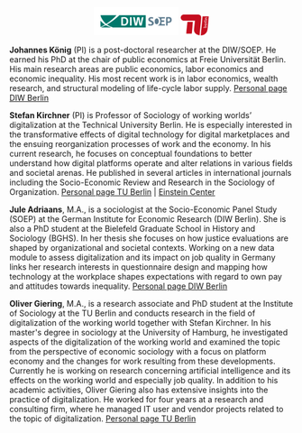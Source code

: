 
<p align="center"><img src="../Logo_DIW-SOEP_Farbe_Web.svg.582787.gif" width=150/> <img src="../tu-berlin-logo.svg" width=50/></p>

**Johannes König** (PI) is a post-doctoral researcher at the DIW/SOEP. He earned his PhD at the chair of public economics at Freie Universität Berlin. His main research areas are public economics, labor economics and economic inequality. His most recent work is in labor economics, wealth research, and structural modeling of life-cycle labor supply. [Personal page DIW Berlin](https://www.diw.de/de/diw_01.c.612532.de/personen/koenig__johannes.html)

**Stefan Kirchner** (PI) is Professor of Sociology of working worlds’ digitalization at the Technical University Berlin. He is especially interested in the transformative effects of digital technology for digital marketplaces and the ensuing reorganization processes of work and the economy. In his current research, he focuses on conceptual foundations to better understand how digital platforms operate and alter relations in various fields and societal arenas. He published in several articles in international journals including the Socio-Economic Review and Research in the Sociology of Organization. [Personal page TU Berlin](https://www.da.tu-berlin.de/v_menue/mitarbeiterinnen/prof_dr_stefan_kirchner/) | [Einstein Center](https://web2.ecdf.tu-berlin.de/ueber-uns/professorinnen/prof-dr-stefan-kirchner/)

**Jule Adriaans**, M.A., is a sociologist at the Socio-Economic Panel Study (SOEP) at the German Institute for Economic Research (DIW Berlin). She is also a PhD student at the Bielefeld Graduate School in History and Sociology (BGHS). In her thesis she focuses on how justice evaluations are shaped by organizational and societal contexts. Working on a new data module to assess digitalization and its impact on job quality in Germany links her research interests in questionnaire design and mapping how technology at the workplace shapes expectations with regard to own pay and attitudes towards inequality. [Personal page DIW Berlin](https://www.diw.de/sixcms/detail.php?id=diw_01.c.582215.en)

**Oliver Giering**, M.A., is a research associate and PhD student at the Institute of Sociology at the TU Berlin and conducts research in the field of digitalization of the working world together with Stefan Kirchner. In his master's degree in sociology at the University of Hamburg, he investigated aspects of the digitalization of the working world and examined the topic from the perspective of economic sociology with a focus on platform economy and the changes for work resulting from these developments. Currently he is working on research concerning artificial intelligence and its effects on the working world and especially job quality. In addition to his academic activities, Oliver Giering also has extensive insights into the practice of digitalization. He worked for four years at a research and consulting firm, where he managed IT user and vendor projects related to the topic of digitalization. [Personal page TU Berlin](https://www.da.tu-berlin.de/v_menue/mitarbeiterinnen/oliver_giering/)
